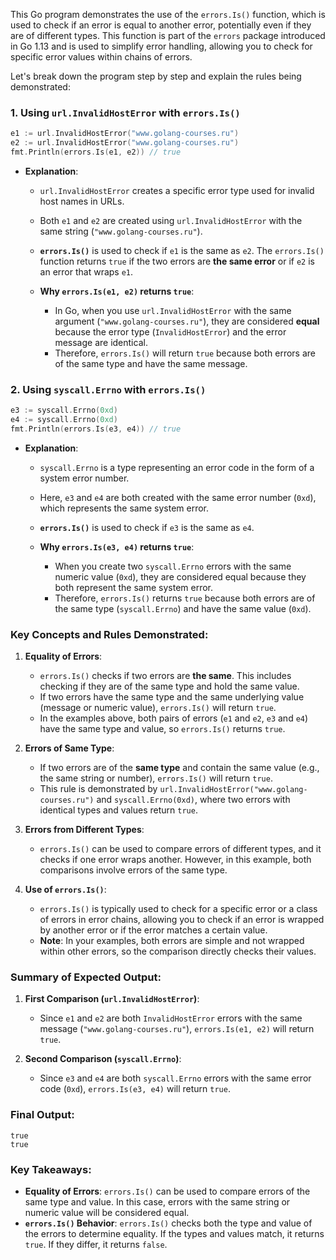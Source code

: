 This Go program demonstrates the use of the `errors.Is()` function, which is used to check if an error is equal to another error, potentially even if they are of different types. This function is part of the `errors` package introduced in Go 1.13 and is used to simplify error handling, allowing you to check for specific error values within chains of errors.

Let's break down the program step by step and explain the rules being demonstrated:

### 1. **Using `url.InvalidHostError` with `errors.Is()`**

```go
e1 := url.InvalidHostError("www.golang-courses.ru")
e2 := url.InvalidHostError("www.golang-courses.ru")
fmt.Println(errors.Is(e1, e2)) // true
```

- **Explanation**:
  - `url.InvalidHostError` creates a specific error type used for invalid host names in URLs.
  - Both `e1` and `e2` are created using `url.InvalidHostError` with the same string (`"www.golang-courses.ru"`).
  - **`errors.Is()`** is used to check if `e1` is the same as `e2`. The `errors.Is()` function returns `true` if the two errors are **the same error** or if `e2` is an error that wraps `e1`.
  
  - **Why `errors.Is(e1, e2)` returns `true`**:
    - In Go, when you use `url.InvalidHostError` with the same argument (`"www.golang-courses.ru"`), they are considered **equal** because the error type (`InvalidHostError`) and the error message are identical.
    - Therefore, `errors.Is()` will return `true` because both errors are of the same type and have the same message.

### 2. **Using `syscall.Errno` with `errors.Is()`**

```go
e3 := syscall.Errno(0xd)
e4 := syscall.Errno(0xd)
fmt.Println(errors.Is(e3, e4)) // true
```

- **Explanation**:
  - `syscall.Errno` is a type representing an error code in the form of a system error number.
  - Here, `e3` and `e4` are both created with the same error number (`0xd`), which represents the same system error.
  - **`errors.Is()`** is used to check if `e3` is the same as `e4`.

  - **Why `errors.Is(e3, e4)` returns `true`**:
    - When you create two `syscall.Errno` errors with the same numeric value (`0xd`), they are considered equal because they both represent the same system error.
    - Therefore, `errors.Is()` returns `true` because both errors are of the same type (`syscall.Errno`) and have the same value (`0xd`).

### Key Concepts and Rules Demonstrated:

1. **Equality of Errors**:
   - `errors.Is()` checks if two errors are **the same**. This includes checking if they are of the same type and hold the same value.
   - If two errors have the same type and the same underlying value (message or numeric value), `errors.Is()` will return `true`.
   - In the examples above, both pairs of errors (`e1` and `e2`, `e3` and `e4`) have the same type and value, so `errors.Is()` returns `true`.

2. **Errors of Same Type**:
   - If two errors are of the **same type** and contain the same value (e.g., the same string or number), `errors.Is()` will return `true`.
   - This rule is demonstrated by `url.InvalidHostError("www.golang-courses.ru")` and `syscall.Errno(0xd)`, where two errors with identical types and values return `true`.

3. **Errors from Different Types**:
   - `errors.Is()` can be used to compare errors of different types, and it checks if one error wraps another. However, in this example, both comparisons involve errors of the same type.

4. **Use of `errors.Is()`**:
   - `errors.Is()` is typically used to check for a specific error or a class of errors in error chains, allowing you to check if an error is wrapped by another error or if the error matches a certain value.
   - **Note**: In your examples, both errors are simple and not wrapped within other errors, so the comparison directly checks their values.

### Summary of Expected Output:

1. **First Comparison (`url.InvalidHostError`)**:
   - Since `e1` and `e2` are both `InvalidHostError` errors with the same message (`"www.golang-courses.ru"`), `errors.Is(e1, e2)` will return `true`.

2. **Second Comparison (`syscall.Errno`)**:
   - Since `e3` and `e4` are both `syscall.Errno` errors with the same error code (`0xd`), `errors.Is(e3, e4)` will return `true`.

### Final Output:

```
true
true
```

### Key Takeaways:

- **Equality of Errors**: `errors.Is()` can be used to compare errors of the same type and value. In this case, errors with the same string or numeric value will be considered equal.
- **`errors.Is()` Behavior**: `errors.Is()` checks both the type and value of the errors to determine equality. If the types and values match, it returns `true`. If they differ, it returns `false`.